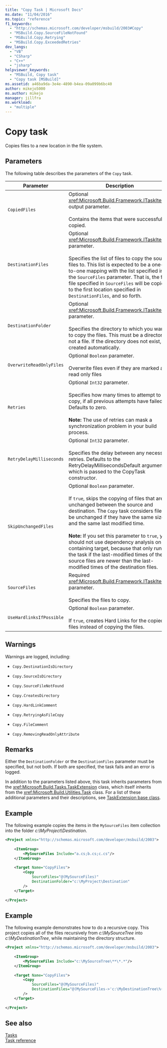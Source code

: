 ```yaml
---
title: "Copy Task | Microsoft Docs"
ms.date: "11/04/2016"
ms.topic: "reference"
f1_keywords: 
  - "http://schemas.microsoft.com/developer/msbuild/2003#Copy"
  - "MSBuild.Copy.SourceFileNotFound"
  - "MSBuild.Copy.Retrying"
  - "MSBuild.Copy.ExceededRetries"
dev_langs: 
  - "VB"
  - "CSharp"
  - "C++"
  - "jsharp"
helpviewer_keywords: 
  - "MSBuild, Copy task"
  - "Copy task [MSBuild]"
ms.assetid: a46ba9da-3e4e-4890-b4ea-09a099b6bc40
author: mikejo5000
ms.author: mikejo
manager: jillfra
ms.workload: 
  - "multiple"
---
```

# Copy task
Copies files to a new location in the file system.  
  
## Parameters  
 The following table describes the parameters of the `Copy` task.  
  
|Parameter|Description|  
|---------------|-----------------|  
|`CopiedFiles`|Optional <xref:Microsoft.Build.Framework.ITaskItem>`[]` output parameter.<br /><br /> Contains the items that were successfully copied.|  
|`DestinationFiles`|Optional <xref:Microsoft.Build.Framework.ITaskItem>`[]` parameter.<br /><br /> Specifies the list of files to copy the source files to. This list is expected to be a one-to-one mapping with the list specified in the `SourceFiles` parameter. That is, the first file specified in `SourceFiles` will be copied to the first location specified in `DestinationFiles`, and so forth.|  
|`DestinationFolder`|Optional <xref:Microsoft.Build.Framework.ITaskItem> parameter.<br /><br /> Specifies the directory to which you want to copy the files. This must be a directory, not a file. If the directory does not exist, it is created automatically.|  
|`OverwriteReadOnlyFiles`|Optional `Boolean` parameter.<br /><br /> Overwrite files even if they are marked as read only files|  
|`Retries`|Optional `Int32` parameter.<br /><br /> Specifies how many times to attempt to copy, if all previous attempts have failed. Defaults to zero.<br /><br /> **Note:** The use of retries can mask a synchronization problem in your build process.|  
|`RetryDelayMilliseconds`|Optional `Int32` parameter.<br /><br /> Specifies the delay between any necessary retries. Defaults to the RetryDelayMillisecondsDefault argument, which is passed to the CopyTask constructor.|  
|`SkipUnchangedFiles`|Optional `Boolean` parameter.<br /><br /> If `true`, skips the copying of files that are unchanged between the source and destination. The `Copy` task considers files to be unchanged if they have the same size and the same last modified time. <br /><br /> **Note:**  If you set this parameter to `true`, you should not use dependency analysis on the containing target, because that only runs the task if the last-modified times of the source files are newer than the last-modified times of the destination files.|  
|`SourceFiles`|Required <xref:Microsoft.Build.Framework.ITaskItem>`[]` parameter.<br /><br /> Specifies the files to copy.|  
|`UseHardlinksIfPossible`|Optional `Boolean` parameter.<br /><br /> If `true`, creates Hard Links for the copied files instead of copying the files.|  
  
## Warnings  
 Warnings are logged, including:  
  
-   `Copy.DestinationIsDirectory`  
  
-   `Copy.SourceIsDirectory`  
  
-   `Copy.SourceFileNotFound`  
  
-   `Copy.CreatesDirectory`  
  
-   `Copy.HardLinkComment`  
  
-   `Copy.RetryingAsFileCopy`  
  
-   `Copy.FileComment`  
  
-   `Copy.RemovingReadOnlyAttribute`  
  
## Remarks  
 Either the `DestinationFolder` or the `DestinationFiles` parameter must be specified, but not both. If both are specified, the task fails and an error is logged.  
  
 In addition to the parameters listed above, this task inherits parameters from the <xref:Microsoft.Build.Tasks.TaskExtension> class, which itself inherits from the <xref:Microsoft.Build.Utilities.Task> class. For a list of these additional parameters and their descriptions, see [TaskExtension base class](../msbuild/taskextension-base-class.md).  
  
## Example  
 The following example copies the items in the `MySourceFiles` item collection into the folder *c:\MyProject\Destination*.  
  
```xml  
<Project xmlns="http://schemas.microsoft.com/developer/msbuild/2003">  
  
    <ItemGroup>  
        <MySourceFiles Include="a.cs;b.cs;c.cs"/>  
    </ItemGroup>  
  
    <Target Name="CopyFiles">  
        <Copy  
            SourceFiles="@(MySourceFiles)"  
            DestinationFolder="c:\MyProject\Destination"  
        />  
    </Target>  
  
</Project>  
```  
  
## Example  
 The following example demonstrates how to do a recursive copy. This project copies all of the files recursively from *c:\MySourceTree* into *c:\MyDestinationTree*, while maintaining the directory structure.  
  
```xml  
<Project xmlns="http://schemas.microsoft.com/developer/msbuild/2003">  
  
    <ItemGroup>  
        <MySourceFiles Include="c:\MySourceTree\**\*.*"/>  
    </ItemGroup>  
  
    <Target Name="CopyFiles">  
        <Copy  
            SourceFiles="@(MySourceFiles)"  
            DestinationFiles="@(MySourceFiles->'c:\MyDestinationTree\%(RecursiveDir)%(Filename)%(Extension)')"  
        />  
    </Target>  
  
</Project>  
```  
  
## See also  
 [Tasks](../msbuild/msbuild-tasks.md)   
 [Task reference](../msbuild/msbuild-task-reference.md)